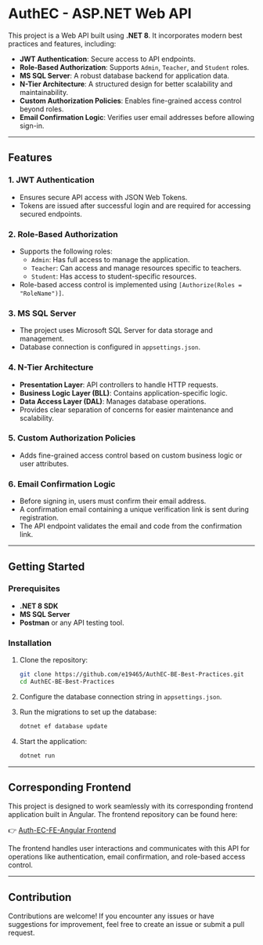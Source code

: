 # AuthEC - ASP.NET Web API

This project is a Web API built using **.NET 8**. It incorporates modern best practices and features, including:

- **JWT Authentication**: Secure access to API endpoints.
- **Role-Based Authorization**: Supports `Admin`, `Teacher`, and `Student` roles.
- **MS SQL Server**: A robust database backend for application data.
- **N-Tier Architecture**: A structured design for better scalability and maintainability.
- **Custom Authorization Policies**: Enables fine-grained access control beyond roles.
- **Email Confirmation Logic**: Verifies user email addresses before allowing sign-in.

---

## Features

### 1. JWT Authentication
- Ensures secure API access with JSON Web Tokens.
- Tokens are issued after successful login and are required for accessing secured endpoints.

### 2. Role-Based Authorization
- Supports the following roles:
  - `Admin`: Has full access to manage the application.
  - `Teacher`: Can access and manage resources specific to teachers.
  - `Student`: Has access to student-specific resources.
- Role-based access control is implemented using `[Authorize(Roles = "RoleName")]`.

### 3. MS SQL Server
- The project uses Microsoft SQL Server for data storage and management.
- Database connection is configured in `appsettings.json`.

### 4. N-Tier Architecture
- **Presentation Layer**: API controllers to handle HTTP requests.
- **Business Logic Layer (BLL)**: Contains application-specific logic.
- **Data Access Layer (DAL)**: Manages database operations.
- Provides clear separation of concerns for easier maintenance and scalability.

### 5. Custom Authorization Policies
- Adds fine-grained access control based on custom business logic or user attributes.

### 6. Email Confirmation Logic
- Before signing in, users must confirm their email address.
- A confirmation email containing a unique verification link is sent during registration.
- The API endpoint validates the email and code from the confirmation link.

---

## Getting Started

### Prerequisites
- **.NET 8 SDK**
- **MS SQL Server**
- **Postman** or any API testing tool.

### Installation

1. Clone the repository:
   ```bash
   git clone https://github.com/e19465/AuthEC-BE-Best-Practices.git
   cd AuthEC-BE-Best-Practices
   ```

2. Configure the database connection string in `appsettings.json`.

3. Run the migrations to set up the database:
   ```bash
   dotnet ef database update
   ```

4. Start the application:
   ```bash
   dotnet run
   ```

---

## Corresponding Frontend

This project is designed to work seamlessly with its corresponding frontend application built in Angular. The frontend repository can be found here:

👉 [Auth-EC-FE-Angular Frontend](https://github.com/e19465/Auth-EC-FE-Angular)

The frontend handles user interactions and communicates with this API for operations like authentication, email confirmation, and role-based access control.

---

## Contribution

Contributions are welcome! If you encounter any issues or have suggestions for improvement, feel free to create an issue or submit a pull request.

